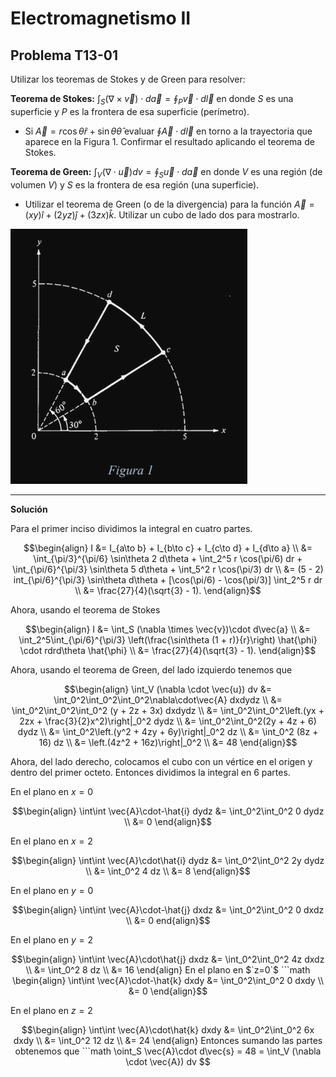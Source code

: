 # Electromagnetismo II
## Problema T13-01

Utilizar los teoremas de Stokes y de Green para resolver:

**Teorema de Stokes:**
$`\int_S (\nabla \times \vec{v})\cdot d\vec{a} = \oint_P \vec{v}\cdot d\vec{l}`$
en donde $`S`$ es una superficie y $`P`$ es la frontera de esa superficie
(perímetro).

- Si $`\vec{A} = r\cos\theta\hat{r} + \sin\theta\hat{\theta}`$ evaluar
$`\oint\vec{A}\cdot d\vec{l}`$ en torno a la trayectoria que aparece en la
Figura 1. Confirmar el resultado aplicando el teorema de Stokes.

**Teorema de Green:**
$`\int_V (\nabla \cdot \vec{u}) dv = \oint_S \vec{u}\cdot d\vec{a}`$
en donde $`V`$ es una región (de volumen $`V`$) y $`S`$ es la frontera de esa
región (una superficie).

- Utilizar el teorema de Green (o de la divergencia) para la función
$`\vec{A} = (xy)\hat{i} + (2yz)\hat{j} + (3zx)\hat{k}`$. Utilizar un cubo de
lado dos para mostrarlo.

![Figura 1](./t13-01-fig.png)

---

**Solución**

Para el primer inciso dividimos la integral en cuatro partes.

```math
\begin{align}
I &= I_{a\to b} + I_{b\to c} + I_{c\to d} + I_{d\to a} \\
&= \int_{\pi/3}^{\pi/6} \sin\theta 2 d\theta +
\int_2^5 r \cos(\pi/6) dr + 
\int_{\pi/6}^{\pi/3} \sin\theta 5 d\theta +
\int_5^2 r \cos(\pi/3) dr  \\
&= (5 - 2) int_{\pi/6}^{\pi/3} \sin\theta d\theta +
[\cos(\pi/6) - \cos(\pi/3)] \int_2^5 r dr  \\
&= \frac{27}{4}(\sqrt{3} - 1).
\end{align}
```

Ahora, usando el teorema de Stokes

```math
\begin{align}
I &= \int_S (\nabla \times \vec{v})\cdot d\vec{a} \\
&= \int_2^5\int_{\pi/6}^{\pi/3}
\left(\frac{\sin\theta (1 + r)}{r}\right) \hat{\phi} \cdot
rdrd\theta \hat{\phi} \\
&= \frac{27}{4}(\sqrt{3} - 1).
\end{align}
```

Ahora, usando el teorema de Green, del lado izquierdo tenemos que

```math
\begin{align}
\int_V (\nabla \cdot \vec{u}) dv 
&= \int_0^2\int_0^2\int_0^2\nabla\cdot\vec{A} dxdydz \\
&= \int_0^2\int_0^2\int_0^2 (y + 2z + 3x) dxdydz \\
&= \int_0^2\int_0^2\left.(yx + 2zx + \frac{3}{2}x^2)\right|_0^2 dydz \\
&= \int_0^2\int_0^2(2y + 4z + 6) dydz \\
&= \int_0^2\left.(y^2 + 4zy + 6y)\right|_0^2 dz \\
&= \int_0^2 (8z + 16) dz \\
&= \left.(4z^2 + 16z)\right|_0^2 \\
&= 48
\end{align}
```

Ahora, del lado derecho, colocamos el cubo con un vértice en el origen y
dentro del primer octeto. Entonces dividimos la integral en 6 partes.

En el plano en $`x=0`$

```math
\begin{align}
\int\int \vec{A}\cdot-\hat{i} dydz
&= \int_0^2\int_0^2 0 dydz \\
&= 0
\end{align}
```

En el plano en $`x=2`$

```math
\begin{align}
\int\int \vec{A}\cdot\hat{i} dydz
&= \int_0^2\int_0^2 2y dydz \\
&= \int_0^2 4 dz \\
&= 8
\end{align}
```
En el plano en $`y=0`$

```math
\begin{align}
\int\int \vec{A}\cdot-\hat{j} dxdz
&= \int_0^2\int_0^2 0 dxdz \\
&= 0
end{align}
```

En el plano en $`y=2`$

```math
\begin{align}
\int\int \vec{A}\cdot\hat{j} dxdz
&= \int_0^2\int_0^2 4z dxdz \\
&= \int_0^2 8 dz \\
&= 16
\end{align}

En el plano en $`z=0`$

```math
\begin{align}
\int\int \vec{A}\cdot-\hat{k} dxdy
&= \int_0^2\int_0^2 0 dxdy \\
&= 0
\end{align}
```

En el plano en $`z=2`$

```math
\begin{align}
\int\int \vec{A}\cdot\hat{k} dxdy
&= \int_0^2\int_0^2 6x dxdy \\
&= \int_0^2 12 dz \\
&= 24
\end{align}

Entonces sumando las partes obtenemos que 

```math
\oint_S \vec{A}\cdot d\vec{s} = 48 = \int_V (\nabla \cdot \vec{A}) dv 
```

